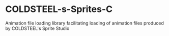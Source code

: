 # COLDSTEEL-s-Sprites-C
 Animation file loading library facilitating loading of animation files produced by COLDSTEEL's Sprite Studio
